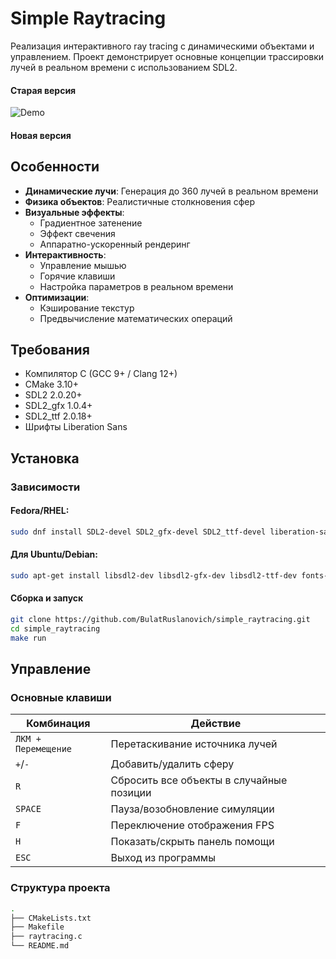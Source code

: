 # Simple Raytracing

Реализация интерактивного ray tracing с динамическими объектами и управлением. Проект демонстрирует основные концепции трассировки лучей в реальном времени с использованием SDL2.

#### Старая версия
![Demo](https://github.com/user-attachments/assets/f6d05b82-0d56-436c-8a27-3b9545119dfd)
#### Новая версия

## Особенности

- **Динамические лучи**: Генерация до 360 лучей в реальном времени
- **Физика объектов**: Реалистичные столкновения сфер
- **Визуальные эффекты**:
  - Градиентное затенение
  - Эффект свечения
  - Аппаратно-ускоренный рендеринг
- **Интерактивность**:
  - Управление мышью
  - Горячие клавиши
  - Настройка параметров в реальном времени
- **Оптимизации**:
  - Кэширование текстур
  - Предвычисление математических операций

## Требования

- Компилятор C (GCC 9+ / Clang 12+)
- CMake 3.10+
- SDL2 2.0.20+
- SDL2_gfx 1.0.4+
- SDL2_ttf 2.0.18+
- Шрифты Liberation Sans

## Установка

### Зависимости

#### Fedora/RHEL:

```bash
sudo dnf install SDL2-devel SDL2_gfx-devel SDL2_ttf-devel liberation-sans-fonts
```
#### Для Ubuntu/Debian:
```bash
sudo apt-get install libsdl2-dev libsdl2-gfx-dev libsdl2-ttf-dev fonts-liberation
```
#### Сборка и запуск
```bash
git clone https://github.com/BulatRuslanovich/simple_raytracing.git
cd simple_raytracing
make run
```

## Управление

### Основные клавиши

| Комбинация          | Действие                              |
|---------------------|---------------------------------------|
| `ЛКМ + Перемещение` | Перетаскивание источника лучей        |
| `+`/`-`             | Добавить/удалить сферу                |
| `R`                 | Сбросить все объекты в случайные позиции |
| `SPACE`             | Пауза/возобновление симуляции         |
| `F`                 | Переключение отображения FPS          |
| `H`                 | Показать/скрыть панель помощи         |
| `ESC`               | Выход из программы                    |

### Структура проекта
```bash
.
├── CMakeLists.txt
├── Makefile
├── raytracing.c
└── README.md
```
